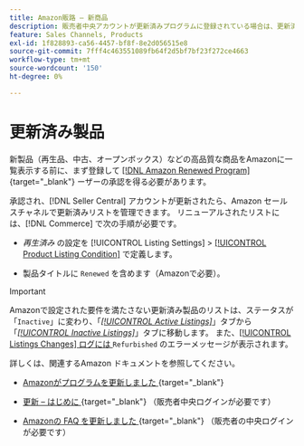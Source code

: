 ```yaml
---
title: Amazon販路 – 新商品
description: 販売者中央アカウントが更新済みプログラムに登録されている場合は、更新済みリストをAmazonSales Channelで管理できます。
feature: Sales Channels, Products
exl-id: 1f828893-ca56-4457-bf8f-8e2d056515e8
source-git-commit: 7fff4c463551089fb64f2d5bf7bf23f272ce4663
workflow-type: tm+mt
source-wordcount: '150'
ht-degree: 0%

---
```


# 更新済み製品

新製品（再生品、中古、オープンボックス）などの高品質な商品をAmazonに一覧表示する前に、まず登録して [[!DNL Amazon Renewed Program]](https://sell.amazon.com/programs/renewed.html){target="_blank"} ーザーの承認を得る必要があります。

承認され、[!DNL Seller Central] アカウントが更新されたら、Amazon セールスチャネルで更新済みリストを管理できます。 リニューアルされたリストには、[!DNL Commerce] で次の手順が必要です。

- _再生済み_ の設定を [!UICONTROL Listing Settings] > [[!UICONTROL Product Listing Condition]](./product-listing-condition.md) で定義します。

- 製品タイトルに `Renewed` を含めます（Amazonで必要）。

>[!IMPORTANT]
>
>Amazonで設定された要件を満たさない更新済み製品のリストは、ステータスが「`Inactive`」に変わり、「*[[!UICONTROL Active Listings]](./active-listings.md)*」タブから「*[[!UICONTROL Inactive Listings]](./inactive-listings.md)*」タブに移動します。 また、[[!UICONTROL Listings Changes] ログには ](./listing-changes-log.md)`Refurbished` のエラーメッセージが表示されます。

詳しくは、関連するAmazon ドキュメントを参照してください。

- [Amazonがプログラムを更新しました ](https://sell.amazon.com/programs/renewed.html){target="_blank"}

- [ 更新 – はじめに ](https://sellercentral.amazon.com/gp/help/help.html/?itemID=201648580){target="_blank"} （販売者中央ログインが必要です）

- [Amazonの FAQ を更新しました ](https://sellercentral.amazon.com/gp/help/help.html?itemID=202190060){target="_blank"} （販売者の中央ログインが必要です）
